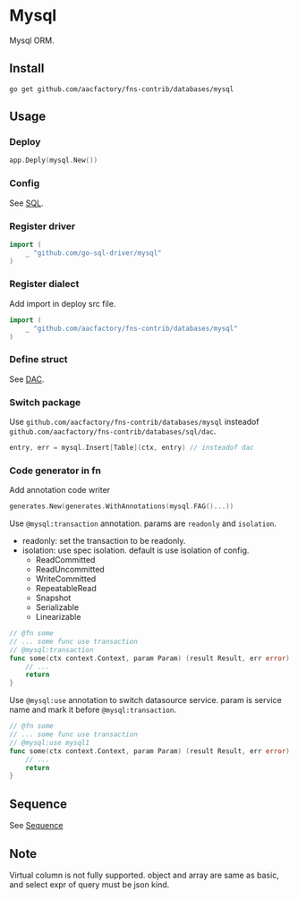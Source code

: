 # Mysql
Mysql ORM.
## Install
```shell
go get github.com/aacfactory/fns-contrib/databases/mysql
```
## Usage
### Deploy
```go
app.Deply(mysql.New())
```
### Config
See [SQL](https://github.com/aacfactory/fns-contrib/tree/main/databases/sql).
### Register driver
```go
import (
    _ "github.com/go-sql-driver/mysql"
)
```
### Register dialect
Add import in deploy src file.
```go
import (
	_ "github.com/aacfactory/fns-contrib/databases/mysql"
)
```
### Define struct
See [DAC](https://github.com/aacfactory/fns-contrib/tree/main/databases/sql/dac).
### Switch package
Use `github.com/aacfactory/fns-contrib/databases/mysql` insteadof `github.com/aacfactory/fns-contrib/databases/sql/dac`.
```go
entry, err = mysql.Insert[Table](ctx, entry) // insteadof dac
```
### Code generator in fn
Add annotation code writer
```go
generates.New(generates.WithAnnotations(mysql.FAG()...))
```
Use `@mysql:transaction` annotation. params are `readonly` and `isolation`.
* readonly: set the transaction to be readonly.
* isolation: use spec isolation. default is use isolation of config.
    * ReadCommitted
    * ReadUncommitted
    * WriteCommitted
    * RepeatableRead
    * Snapshot
    * Serializable
    * Linearizable
```go
// @fn some
// ... some func use transaction
// @mysql:transaction
func some(ctx context.Context, param Param) (result Result, err error) {
	// ...
	return
}
```
Use `@mysql:use` annotation to switch datasource service. param is service name and mark it before `@mysql:transaction`.
```go
// @fn some
// ... some func use transaction
// @mysql:use mysql1
func some(ctx context.Context, param Param) (result Result, err error) {
	// ...
	return
}
```

## Sequence
See [Sequence](https://github.com/aacfactory/fns-contrib/tree/main/databases/mysql/sequences)

## Note
Virtual column is not fully supported. object and array are same as basic, and select expr of query must be json kind.